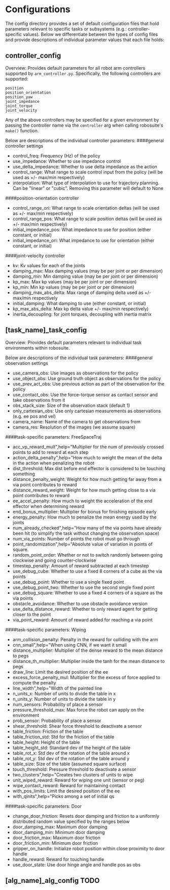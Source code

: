 Configurations
======

The config directory provides a set of default configuration files that hold parameters relevant to specific tasks or subsystems (e.g.: controller-specific values).
Below we differentiate between the types of config files and provide descriptions of individual parameter values that each file holds:

controller_config
------
Overview: Provides default parameters for all robot arm controllers supported by `arm_controller.py`. Specifically, the following controllers are supported:

    position
    position_orientation
    position_yaw
    joint_impedance
    joint_torque
    joint_velocity
    
Any of the above controllers may be specified for a given environment by passing the controller name via the `controller` arg when calling robosuite's `make()` function.

Below are descriptions of the individual controller parameters:
####general controller settings
* control_freq: Frequency (Hz) of the policy
* use_impedance: Whether to use impedance control
* use_delta_impedance: Whether to use delta impedance as the action
* control_range: What range to scale control input from the policy (will be used as +/- max/min respectively)
* interpolation: What type of interpolation to use for trajectory planning. Can be "linear" or "cubic". Removing this parameter will default to None

####position-orientation controller
* control_range_ori: What range to scale orientation deltas (will be used as +/- max/min respectively)
* control_range_pos: What range to scale position deltas (will be used as +/- max/min respectively)
* initial_impedance_pos: What impedance to use for position (either constant, or initial)
* initial_impedance_ori: What impedance to use for orientation (either constant, or initial)

####joint-velocity controller
* kv: Kv values for each of the joints
* damping_max: Max damping values (may be per joint or per dimension)
* damping_min: Min damping value (may be per joint or per dimension)
* kp_max: Max kp values (may be per joint or per dimension)
* kp_min: Min kp values (may be per joint or per dimension)
* damping_max_abs_delta: Max range of damping delta used as +/- max/min respectively
* initial_damping: What damping to use (either constant, or initial)
* kp_max_abs_delta: Max kp delta value +/- max/min respectively)
* inertia_decoupling: for joint torques, decoupling with inertia matrix

[task_name]_task_config
--------
Overview: Provides default parameters relevant to individual task environments within robosuite.

Below are descriptions of the individual task parameters:
####general observation settings
* use_camera_obs: Use images as observations for the policy
* use_object_obs: Use ground truth object as observations for the policy
* use_prev_act_obs: Use previous action as part of the observation for the policy
* use_contact_obs: Use the force-torque sensor as contact sensor and take observations from it
* obs_stack_size: Size of the observation stack (default 1)
* only_cartesian_obs: Use only cartesian measurements as observations (e.g. ee pos and vel)
* camera_name: Name of the camera to get observations from
* camera_res: Resolution of the images (we assume square)

####task-specific parameters: FreeSpaceTraj
* acc_vp_reward_mult",help="Multiplier for the num of previously crossed points to add to reward at each step
* action_delta_penalty",help="How much to weight the mean of the delta in the action when penalizing the robot
* dist_threshold: Max dist before end effector is considered to be touching something
* distance_penalty_weight: Weight for how much getting far away from a via point contributes to reward
* distance_reward_weight: Weight for how much getting close to a via point contributes to reward
* ee_accel_penalty: How much to weight the acceleration of the end effector when determining reward
* end_bonus_multiplier: Multiplier for bonus for finishing episode early
* energy_penalty: How much to penalize the mean energy used by the joints
* num_already_checked",help="How many of the via points have already been hit (to simplify the task without changing the observation space)
* num_via_points: Number of points the robot must go through
* point_randomization",help="Absolute value of variation in points of square.
* random_point_order: Whether or not to switch randomly between going clockwise and going counter-clockwise
* timestep_penalty: Amount of reward subtracted at each timestep
* use_debug_cube: Whether to use a fixed 8 corners of a cube as the via points
* use_debug_point: Whether to use a single fixed point
* use_debug_point_two: Whether to use the second single fixed point
* use_debug_square: Whether to use a fixed 4 corners of a square as the via points
* obstacle_avoidance: Whether to use obstacle avoidance version
* use_delta_distance_reward: Whether to only reward agent for getting closer to the point
* via_point_reward: Amount of reward added for reaching a via point

####task-specific parameters: Wiping
* arm_collision_penalty: Penalty in the reward for colliding with the arm
* cnn_small",help="When using CNN, if we want it small
* distance_multiplier: Multiplier of the dense reward to the mean distance to pegs
* distance_th_multiplier: Multiplier inside the tanh for the mean distance to pegs
* draw_line: Limit the desired position of the ee
* excess_force_penalty_mul: Multiplier for the excess of force applied to compute the penalty
* line_width",help="Width of the painted line
* n_units_x: Number of units to divide the table in x
* n_units_y: Number of units to divide the table in y
* num_sensors: Probability of place a sensor
* pressure_threshold_max: Max force the robot can apply on the environment
* prob_sensor: Probability of place a sensor
* shear_threshold: Shear force threshold to deactivate a sensor
* table_friction: Friction of the table
* table_friction_std: Std for the friction of the table
* table_height: Height of the table
* table_height_std: Standard dev of the height of the table
* table_rot_x: Std dev of the rotation of the table around x
* table_rot_y: Std dev of the rotation of the table around y
* table_size: Size of the table (assumed square surface)
* touch_threshold: Pressure threshold to deactivate a sensor
* two_clusters",help="Creates two clusters of units to wipe
* unit_wiped_reward: Reward for wiping one unit (sensor or peg)
* wipe_contact_reward: Reward for maintaining contact
* with_pos_limits: Limit the desired position of the ee
* with_qinits",help="Picks among a set of initial qs

####task-specific parameters: Door 
* change_door_friction: Resets door damping and friction to a uniformly distributed random value specified by the ranges below
* door_damping_max: Maximum door damping
* door_damping_min: Minimum door damping
* door_friction_max: Maximum door friction
* door_friction_min: Minimum door friction
* gripper_on_handle: Initialize robot position within close proximity to door handle
* handle_reward: Reward for touching handle
* use_door_state: Use door hinge angle and handle pos as obs

[alg_name]_alg_config TODO
--------